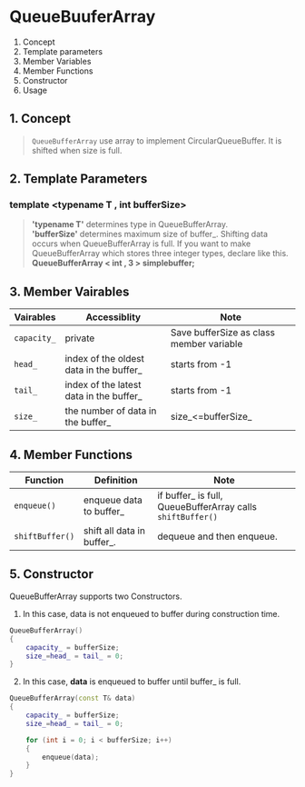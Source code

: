 # QueueBuuferArray


1. Concept
2. Template parameters
3. Member Variables
4. Member Functions
5. Constructor
6. Usage


## 1. Concept

> ```QueueBufferArray``` use array to implement CircularQueueBuffer. It is shifted when size is full.



## 2. Template Parameters
### template <typename T , int bufferSize>

> **'typename T'** determines type in QueueBufferArray.<br>
> **'bufferSize'** determines maximum size of buffer_. Shifting data occurs when QueueBufferArray is full.
> If you want to make QueueBufferArray which stores three integer types, declare like this.<br>
> **QueueBufferArray < int , 3 > simplebuffer;**



## 3. Member Vairables

|Vairables|Accessiblity|Note|
|---|---|---|
|```capacity_```|private|Save bufferSize as class member variable|
|```head_```|index of the oldest data in the buffer_|starts from -1|
|```tail_```|index of the latest data in the buffer_|starts from -1|
|```size_```|the number of data in the buffer_|size_<=bufferSize_|

## 4. Member Functions

|Function|Definition|Note|
|------|---|---|
|```enqueue()```|enqueue data to buffer_|if buffer_ is full, QueueBufferArray calls ```shiftBuffer()```|
|```shiftBuffer()```|shift all data in buffer_.|dequeue and then enqueue.|

## 5. Constructor

QueueBufferArray supports two Constructors.


1. In this case, data is not enqueued to buffer during construction time.
```cpp
QueueBufferArray()
{
	capacity_ = bufferSize;
	size_=head_ = tail_ = 0;
}
```


2. In this case, **data** is enqueued to buffer until buffer_ is full.
```cpp
QueueBufferArray(const T& data)
{
	capacity_ = bufferSize;
	size_=head_ = tail_ = 0;

	for (int i = 0; i < bufferSize; i++)
	{
		enqueue(data);
	}
}
```

